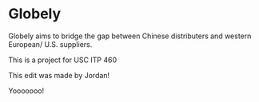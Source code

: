 # Globely 

Globely aims to bridge the gap between Chinese distributers and western European/ U.S. suppliers.

This is a project for USC ITP 460

This edit was made by Jordan!

Yooooooo!